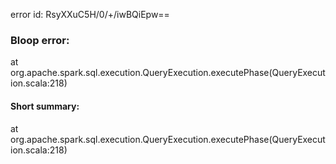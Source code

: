 error id: RsyXXuC5H/0/+/iwBQiEpw==
### Bloop error:

at org.apache.spark.sql.execution.QueryExecution.executePhase(QueryExecution.scala:218)
#### Short summary: 

at org.apache.spark.sql.execution.QueryExecution.executePhase(QueryExecution.scala:218)